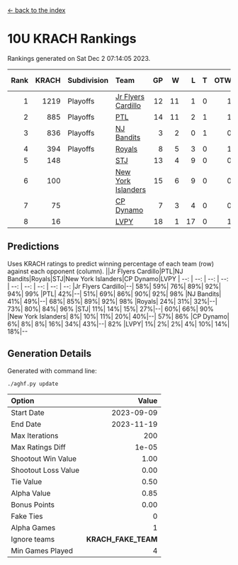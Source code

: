 [<- back to the index](readme.md)
# 10U KRACH Rankings
Rankings generated on Sat Dec  2 07:14:05 2023.

Rank|KRACH|Subdivision|Team|GP|W|L|T|OTW|OTL|SoS|Exp Wins|Win Diff
---:|---:|:---|:---|---:|---:|---:|---:|---:|---:|---:|---:|---:
1|1219|Playoffs|[Jr Flyers Cardillo](https://gamesheetstats.com/seasons/3663/teams/140794/schedule)|12|11|1|0|1|0|129|11.9|0.0
2|885|Playoffs|[PTL](https://gamesheetstats.com/seasons/3663/teams/140791/schedule)|14|11|2|1|1|1|498|12.3|-0.0
3|836|Playoffs|[NJ Bandits](https://gamesheetstats.com/seasons/3663/teams/140807/schedule)|3|2|0|1|0|0|252|3.3|-0.0
4|394|Playoffs|[Royals](https://gamesheetstats.com/seasons/3663/teams/140796/schedule)|8|5|3|0|1|0|421|5.9|0.0
5|148||[STJ](https://gamesheetstats.com/seasons/3663/teams/140792/schedule)|13|4|9|0|0|1|664|4.9|0.0
6|100||[New York Islanders](https://gamesheetstats.com/seasons/3663/teams/140793/schedule)|15|6|9|0|0|1|448|6.9|0.0
7|75||[CP Dynamo](https://gamesheetstats.com/seasons/3663/teams/140795/schedule)|7|3|4|0|0|1|293|3.9|0.0
8|16||[LVPY](https://gamesheetstats.com/seasons/3663/teams/140790/schedule)|18|1|17|0|1|0|509|1.9|0.0

## Predictions
Uses KRACH ratings to predict winning percentage of each team (row) against each opponent (column).
||Jr Flyers Cardillo|PTL|NJ Bandits|Royals|STJ|New York Islanders|CP Dynamo|LVPY
| --: | --: | --: | --: | --: | --: | --: | --: | --: 
|Jr Flyers Cardillo|--| 58%| 59%| 76%| 89%| 92%| 94%| 99%
|PTL| 42%|--| 51%| 69%| 86%| 90%| 92%| 98%
|NJ Bandits| 41%| 49%|--| 68%| 85%| 89%| 92%| 98%
|Royals| 24%| 31%| 32%|--| 73%| 80%| 84%| 96%
|STJ| 11%| 14%| 15%| 27%|--| 60%| 66%| 90%
|New York Islanders|  8%| 10%| 11%| 20%| 40%|--| 57%| 86%
|CP Dynamo|  6%|  8%|  8%| 16%| 34%| 43%|--| 82%
|LVPY|  1%|  2%|  2%|  4%| 10%| 14%| 18%|--

## Generation Details

Generated with command line:
```
./aghf.py update
```

| Option | Value |
| :----- | ----: |
| Start Date | 2023-09-09 |
| End Date | 2023-11-19 |
| Max Iterations | 200 |
| Max Ratings Diff | 1e-05 |
| Shootout Win Value | 1.00 |
| Shootout Loss Value | 0.00 |
| Tie Value | 0.50 |
| Alpha Value | 0.85 |
| Bonus Points | 0.00 |
| Fake Ties | 0 |
| Alpha Games | 1 |
| Ignore teams | __KRACH_FAKE_TEAM__ |
| Min Games Played | 4 |

